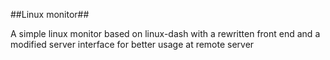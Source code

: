 ##Linux monitor##

A simple linux monitor based on linux-dash with a rewritten front end and a modified server interface for better usage at remote server
